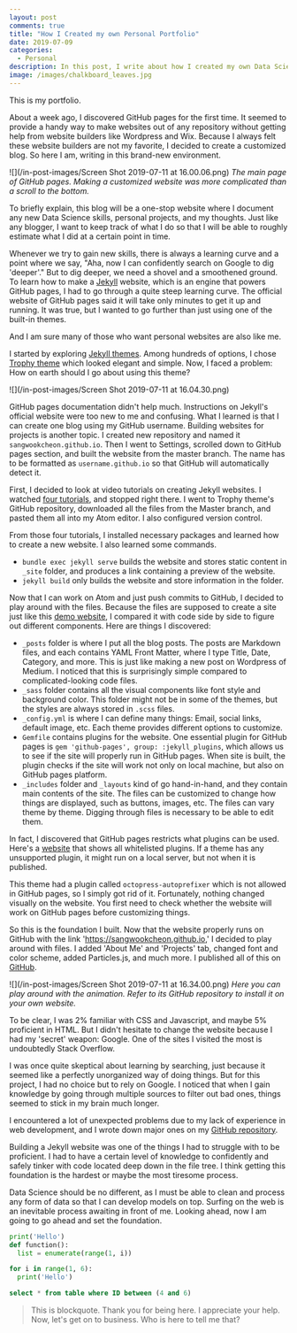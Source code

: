 ```yaml
---
layout: post
comments: true
title: "How I Created my own Personal Portfolio"
date: 2019-07-09
categories:
  - Personal
description: In this post, I write about how I created my own Data Science portfolio.
image: /images/chalkboard_leaves.jpg
---
```


This is my portfolio.

About a week ago, I discovered GitHub pages for the first time. It seemed to provide a handy way to make websites out of any repository without getting help from website builders like Wordpress and Wix. Because I always felt these website builders are not my favorite, I decided to create a customized blog. So here I am, writing in this brand-new environment.

![](/in-post-images/Screen Shot 2019-07-11 at 16.00.06.png)
*The main page of GitHub pages. Making a customized website was more complicated than a scroll to the bottom.*

To briefly explain, this blog will be a one-stop website where I document any new Data Science skills, personal projects, and my thoughts. Just like any blogger, I want to keep track of what I do so that I will be able to roughly estimate what I did at a certain point in time.

Whenever we try to gain new skills, there is always a learning curve and a point where we say, "Aha, now I can confidently search on Google to dig 'deeper'." But to dig deeper, we need a shovel and a smoothened ground. To learn how to make a [Jekyll](https://jekyllrb.com/) website, which is an engine that powers GitHub pages, I had to go through a quite steep learning curve. The official website of GitHub pages said it will take only minutes to get it up and running. It was true, but I wanted to go further than just using one of the built-in themes.

And I am sure many of those who want personal websites are also like me.

I started by exploring [Jekyll themes](http://jekyllthemes.org/). Among hundreds of options, I chose [Trophy theme](http://jekyllthemes.org/themes/trophy/) which looked elegant and simple. Now, I faced a problem: How on earth should I go about using this theme?

![](/in-post-images/Screen Shot 2019-07-11 at 16.04.30.png)

GitHub pages documentation didn't help much. Instructions on Jekyll's official website were too new to me and confusing. What I learned is that I can create one blog using my GitHub username. Building websites for projects is another topic. I created new repository and named it `sangwookcheon.github.io`. Then I went to Settings, scrolled down to GitHub pages section, and built the website from the master branch. The name has to be formatted as `username.github.io` so that GitHub will automatically detect it.

First, I decided to look at video tutorials on creating Jekyll websites. I watched [four tutorials](https://www.youtube.com/watch?v=T1itpPvFWHI&list=PLLAZ4kZ9dFpOPV5C5Ay0pHaa0RJFhcmcB), and stopped right there. I went to Trophy theme's GitHub repository, downloaded all the files from the Master branch, and pasted them all into my Atom editor. I also configured version control.

From those four tutorials, I installed necessary packages and learned how to create a new website. I also learned some commands.
* `bundle exec jekyll serve` builds the website and stores static content in `_site` folder, and produces a link containing a preview of the website.
* `jekyll build` only builds the website and store information in the folder.

Now that I can work on Atom and just push commits to GitHub, I decided to play around with the files. Because the files are supposed to create a site just like this [demo website](https://thomasvaeth.github.io/trophy-jekyll/), I compared it with code side by side to figure out different components. Here are things I discovered:
* `_posts` folder is where I put all the blog posts. The posts are Markdown files, and each contains YAML Front Matter, where I type Title, Date, Category, and more. This is just like making a new post on Wordpress of Medium. I noticed that this is surprisingly simple compared to complicated-looking code files.
* `_sass` folder contains all the visual components like font style and  background color. This folder might not be in some of the themes, but the styles are always stored in `.scss` files.
* `_config.yml` is where I can define many things: Email, social links, default image, etc. Each theme provides different options to customize.
* `Gemfile` contains plugins for the website. One essential plugin for GitHub pages is `gem 'github-pages', group: :jekyll_plugins`, which allows us to see if the site will properly run in GitHub pages. When site is built, the plugin checks if the site will work not only on local machine, but also on GitHub pages platform.
* `_includes` folder and `_layouts` kind of go hand-in-hand, and they contain main contents of the site. The files can be customized to change how things are displayed, such as buttons, images, etc. The files can vary theme by theme. Digging through files is necessary to be able to edit them.

In fact, I discovered that GitHub pages restricts what plugins can be used. Here's a [website](https://pages.github.com/versions/) that shows all whitelisted plugins. If a theme has any unsupported plugin, it might run on a local server, but not when it is published.

This theme had a plugin called `octopress-autoprefixer` which is not allowed in GitHub pages, so I simply got rid of it. Fortunately, nothing changed visually on the website. You first need to check whether the website will work on GitHub pages before customizing things.

So this is the foundation I built. Now that the website properly runs on GitHub with the link 'https://sangwookcheon.github.io,' I decided to play around with files. I added 'About Me' and 'Projects' tab, changed font and color scheme, added Particles.js, and much more. I published all of this on [GitHub](https://github.com/SangwookCheon/sangwookcheon.github.io).

![](/in-post-images/Screen Shot 2019-07-11 at 16.34.00.png)
*Here you can play around with the animation. Refer to its GitHub repository to install it on your own website.*

To be clear, I was 2% familiar with CSS and Javascript, and maybe 5% proficient in HTML. But I didn't hesitate to change the website because I had my 'secret' weapon: Google. One of the sites I visited the most is undoubtedly Stack Overflow.

I was once quite skeptical about learning by searching, just because it seemed like a perfectly unorganized way of doing things. But for this project, I had no choice but to rely on Google. I noticed that when I gain knowledge by going through multiple sources to filter out bad ones, things seemed to stick in my brain much longer.

I encountered a lot of unexpected problems due to my lack of experience in web development, and I wrote down major ones on my [GitHub repository](https://github.com/SangwookCheon/sangwookcheon.github.io).

Building a Jekyll website was one of the things I had to struggle with to be proficient. I had to have a certain level of knowledge to confidently and safely tinker with code located deep down in the file tree. I think getting this foundation is the hardest or maybe the most tiresome process.

Data Science should be no different, as I must be able to clean and process any form of data so that I can develop models on top. Surfing on the web is an inevitable process awaiting in front of me. Looking ahead, now I am going to go ahead and set the foundation.


```python
print('Hello')
def function():
  list = enumerate(range(1, i))

for i in range(1, 6):
  print('Hello')
```

```sql
select * from table where ID between (4 and 6)
```

> This is blockquote. Thank you for being here. I appreciate your help. Now, let's get on to business. Who is here to tell me that?
